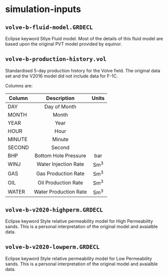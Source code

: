 # simulation-inputs

## `volve-b-fluid-model.GRDECL`

Eclipse keyword Stlye Fluid model. Most of the details of this fluid model are based upon the original PVT model provided by equinor.

## `volve-b-production-history.vol`

Standardised 5-day production history for the Volve field. The original data set and the V2016 model did not include data for F-1C.

Columns are:

| Column |  Description  | Units   |
|--------|:-------------:|:-------:|
| DAY    | Day of Month          | |
| MONTH  | Month                 | |
| YEAR   | Year                  | |
| HOUR   | Hour                  | |
| MINUTE | Minute                | |
| SECOND | Second                | |
| BHP    | Bottom Hole Pressure  | bar |
| WINJ   | Water Injection Rate  | Sm<sup>3</sup> |
| GAS    | Gas Production Rate   | Sm<sup>3</sup> |
| OIL    | Oil Production Rate   | Sm<sup>3</sup> |
| WATER  | Water Production Rate | Sm<sup>3</sup> |

## `volve-b-v2020-highperm.GRDECL`

Eclipse keyword Style relative permeability model for High Permeability sands. This is a personal interpretation of the original model and avaialble data.

## `volve-b-v2020-lowperm.GRDECL`

Eclipse keyword Style relative permeability model for Low Permeability sands. This is a personal interpretation of the original model and avaialble data.

